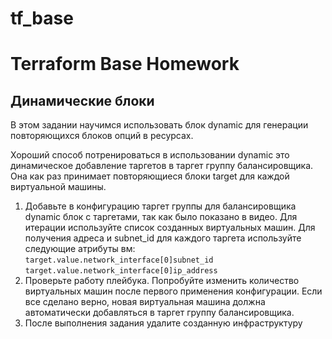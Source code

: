 # tf_base
# Terraform Base Homework

## Динамические блоки
В этом задании научимся использовать блок dynamic для генерации повторяющихся блоков опций в ресурсах.

Хороший способ потренироваться в использовании dynamic это динамическое добавление таргетов в таргет группу балансировщика. Она как раз принимает повторяющиеся блоки target для каждой виртуальной машины.

1. Добавьте в конфигурацию таргет группы для балансировщика dynamic блок с таргетами, так как было показано в видео.
Для итерации используйте список созданных виртуальных машин. Для получения адреса и subnet_id для каждого таргета используйте следующие атрибуты вм:
```target.value.network_interface[0]subnet_id```
```target.value.network_interface[0]ip_address```
2. Проверьте работу плейбука. Попробуйте изменить количество виртуальных машин после первого применения конфигурации.
Если все сделано верно, новая виртуальная машина должна автоматически добавляться в таргет группу балансировщика.
3. После выполнения задания удалите созданную инфраструктуру